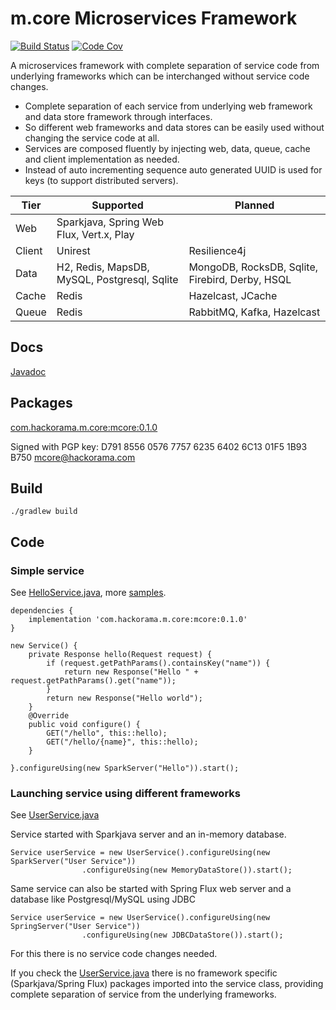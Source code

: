 # m.core Microservices Framework

[![Build Status](https://travis-ci.org/hackorama/mcore.svg?branch=master)](https://travis-ci.org/hackorama/mcore)
[![Code Cov](https://codecov.io/gh/hackorama/mcore/branch/master/graph/badge.svg)](https://codecov.io/gh/hackorama/mcore)

A microservices framework with complete separation of service code from underlying frameworks which can be interchanged without service code changes.

- Complete separation of each service from underlying web framework and data store framework through interfaces.
- So different web frameworks and data stores can be easily used without changing the service code at all.
- Services are composed fluently by injecting web, data, queue, cache and client implementation as needed.
- Instead of auto incrementing sequence auto generated UUID is used for keys (to support distributed servers).

| Tier | Supported | Planned |
| --- | --- | --- |
| Web | Sparkjava, Spring Web Flux, Vert.x, Play |  |
| Client | Unirest | Resilience4j |
| Data | H2, Redis, MapsDB, MySQL, Postgresql, Sqlite | MongoDB, RocksDB, Sqlite, Firebird, Derby, HSQL |
| Cache | Redis | Hazelcast, JCache |
| Queue | Redis | RabbitMQ, Kafka, Hazelcast |

## Docs

[Javadoc](https://www.javadoc.io/doc/com.hackorama.m.core/mcore/0.1.0)

## Packages

[com.hackorama.m.core:mcore:0.1.0](https://search.maven.org/artifact/com.hackorama.m.core/mcore/0.1.0/jar)

Signed with PGP key: D791 8556 0576 7757 6235 6402 6C13 01F5 1B93 B750 mcore@hackorama.com

## Build

`./gradlew build`

## Code

### Simple service

See [HelloService.java](mcore/blob/master/samples/src/main/java/m/core/samples/HelloService.java), more [samples](mcore/blob/master/samples/src/main/java/m/core/samples).

```
dependencies {
    implementation 'com.hackorama.m.core:mcore:0.1.0'
}
```

```
new Service() {
    private Response hello(Request request) {
        if (request.getPathParams().containsKey("name")) {
            return new Response("Hello " + request.getPathParams().get("name"));
        }
        return new Response("Hello world");
    }
    @Override
    public void configure() {
        GET("/hello", this::hello);
        GET("/hello/{name}", this::hello);
    }

}.configureUsing(new SparkServer("Hello")).start();
```

### Launching service using different frameworks

See [UserService.java](https://github.com/hackorama/mcore/blob/master/samples/src/main/java/m/core/samples/UserService.java)

Service started with Sparkjava server and an in-memory database.

```
Service userService = new UserService().configureUsing(new SparkServer("User Service"))
                .configureUsing(new MemoryDataStore()).start();
```

Same service can also be started with Spring Flux web server and a database like Postgresql/MySQL using JDBC

```
Service userService = new UserService().configureUsing(new SpringServer("User Service"))
                .configureUsing(new JDBCDataStore()).start();
```

For this there is no service code changes needed.

If you check the [UserService.java](https://github.com/hackorama/mcore/blob/master/samples/src/main/java/m/core/samples/UserService.java) there is no framework specific (Sparkjava/Spring Flux) packages imported into the service class, providing complete separation of service from the underlying frameworks.



